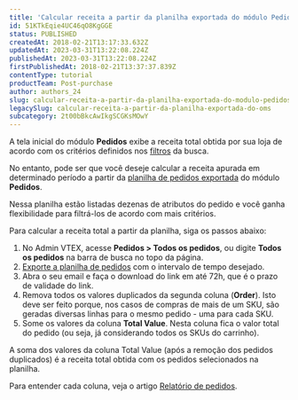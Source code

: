```yaml
---
title: 'Calcular receita a partir da planilha exportada do módulo Pedidos'
id: 51KTkEqie4UC46qO8KgGGE
status: PUBLISHED
createdAt: 2018-02-21T13:17:33.632Z
updatedAt: 2023-03-31T13:22:08.224Z
publishedAt: 2023-03-31T13:22:08.224Z
firstPublishedAt: 2018-02-21T13:37:37.839Z
contentType: tutorial
productTeam: Post-purchase
author: authors_24
slug: calcular-receita-a-partir-da-planilha-exportada-do-modulo-pedidos
legacySlug: calcular-receita-a-partir-da-planilha-exportada-do-oms
subcategory: 2t00bBkcAwIkgSCGKsMOwY
---
```


A tela inicial do módulo **Pedidos** exibe a receita total obtida por sua loja de acordo com os critérios definidos nos [filtros](https://help.vtex.com/pt/tutorial/filtrar-todos-pedidos--tutorials_192) da busca.

No entanto, pode ser que você deseje calcular a receita apurada em determinado período a partir da [planilha de pedidos exportada](https://help.vtex.com/pt/tutorial/exportacao-de-pedidos-no-modulo-pedidos--tutorials_6417) do módulo **Pedidos**.

Nessa planilha estão listadas dezenas de atributos do pedido e você ganha flexibilidade para filtrá-los de acordo com mais critérios.

Para calcular a receita total a partir da planilha, siga os passos abaixo:

1. No Admin VTEX, acesse **Pedidos > Todos os pedidos**, ou digite **Todos os pedidos** na barra de busca no topo da página.
2. [Exporte a planilha de pedidos](https://help.vtex.com/pt/tutorial/exportacao-de-pedidos-gerenciamento-de-pedidos--tutorials_6417) com o intervalo de tempo desejado.
3. Abra o seu email e faça o download do link em até 72h, que é o prazo de validade do link.
4. Remova todos os valores duplicados da segunda coluna (__Order__). Isto deve ser feito porque, nos casos de compras de mais de um SKU, são geradas diversas linhas para o mesmo pedido - uma para cada SKU.
5. Some os valores da coluna __Total Value__. Nesta coluna fica o valor total do pedido (ou seja, já considerando todos os SKUs do carrinho).

<div class = "alert alert-info">
A soma dos valores da coluna Total Value (após a remoção dos pedidos duplicados) é a receita total obtida com os pedidos selecionados na planilha.
</div>

Para entender cada coluna, veja o artigo [Relatório de pedidos](https://help.vtex.com/pt/tutorial/planilha-de-pedidos--31m1ewsmsEe0WS4So2aGMY).
